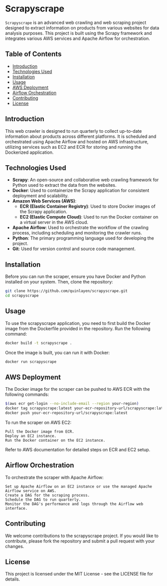 # Scrapyscrape

`Scrapyscrape` is an advanced web crawling and web scraping project designed to extract information on products from various websites for data analysis purposes. This project is built using the Scrapy framework and integrates various AWS services and Apache Airflow for orchestration.

## Table of Contents

- [Introduction](#introduction)
- [Technologies Used](#technologies-used)
- [Installation](#installation)
- [Usage](#usage)
- [AWS Deployment](#aws-deployment)
- [Airflow Orchestration](#airflow-orchestration)
- [Contributing](#contributing)
- [License](#license)

## Introduction

This web crawler is designed to run quarterly to collect up-to-date information about products across different platforms. It is scheduled and orchestrated using Apache Airflow and hosted on AWS infrastructure, utilizing services such as EC2 and ECR for storing and running the Dockerized application.

## Technologies Used

- **Scrapy**: An open-source and collaborative web crawling framework for Python used to extract the data from the websites.
- **Docker**: Used to containerize the Scrapy application for consistent deployment and scalability.
- **Amazon Web Services (AWS)**:
  - **ECR (Elastic Container Registry)**: Used to store Docker images of the Scrapy application.
  - **EC2 (Elastic Compute Cloud)**: Used to run the Docker container on a virtual server in the AWS cloud.
- **Apache Airflow**: Used to orchestrate the workflow of the crawling process, including scheduling and monitoring the crawler runs.
- **Python**: The primary programming language used for developing the project.
- **Git**: Used for version control and source code management.

## Installation

Before you can run the scraper, ensure you have Docker and Python installed on your system. Then, clone the repository:

```sh
git clone https://github.com/quinlayen/scrapyscrape.git
cd scrapyscrape
```
## Usage

To use the scrapyscrape application, you need to first build the Docker image from the Dockerfile provided in the repository. Run the following command:
```sh
docker build -t scrapyscrape .
```
Once the image is built, you can run it with Docker:

```sh
docker run scrapyscrape
```
## AWS Deployment

The Docker image for the scraper can be pushed to AWS ECR with the following commands:

```sh
$(aws ecr get-login --no-include-email --region your-region)
docker tag scrapyscrape:latest your-ecr-repository-url/scrapyscrape:latest
docker push your-ecr-repository-url/scrapyscrape:latest
```

To run the scraper on AWS EC2:

    Pull the Docker image from ECR.
    Deploy an EC2 instance.
    Run the Docker container on the EC2 instance.

Refer to AWS documentation for detailed steps on ECR and EC2 setup.

## Airflow Orchestration

To orchestrate the scraper with Apache Airflow:

    Set up Apache Airflow on an EC2 instance or use the managed Apache Airflow service on AWS.
    Create a DAG for the scraping process.
    Schedule the DAG to run quarterly.
    Monitor the DAG's performance and logs through the Airflow web interface.

## Contributing

We welcome contributions to the scrapyscrape project. If you would like to contribute, please fork the repository and submit a pull request with your changes.

## License

This project is licensed under the MIT License - see the LICENSE file for details.
